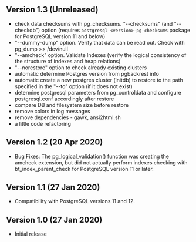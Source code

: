 ## Version 1.3 (Unreleased)

 - check data checksums with pg_checksums. "--checksums" (and "--checkdb") option (requires `postgresql-<version>-pg-checksums` package for PostgreSQL version 11 and below)
 - "--dummy-dump" option. Verify that data can be read out. Check with pg_dump >> /dev/null
 - "--amcheck" option. Validate Indexes (verify the logical consistency of the structure of indexes and heap relations)
 - "--norestore" option to check already existing clusters
 - automatic determine Postgres version from pgbackrest info
 - automatic create a new postgres cluster (initdb) to restore to the path specified in the "--to" option (if it does not exist)
 - determine postgresql parameters from pg_controldata and configure postgresql.conf accordingly after restore
 - compare DB and filesystem size before restore
 - remove colors in log messages
 - remove dependencies - gawk, ansi2html.sh
 - a little code refactoring

## Version 1.2 (20 Apr 2020)

- Bug Fixes: The pg_logical_validation() function was creating the amcheck extension, but did not actually perform indexes checking with bt_index_parent_check for PostgreSQL version 11 or later.

## Version 1.1 (27 Jan 2020)

- Compatibility with PostgreSQL versions 11 and 12.

## Version 1.0 (27 Jan 2020)

- Initial release
